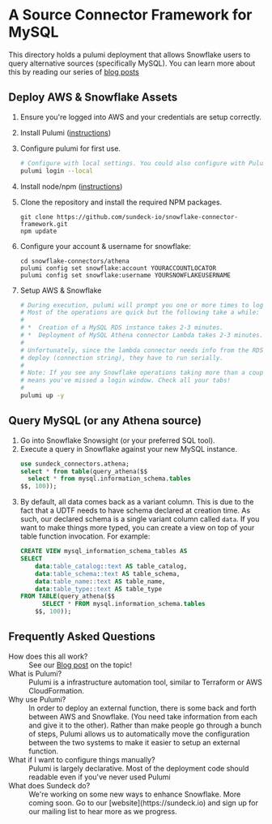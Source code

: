 # A Source Connector Framework for MySQL

This directory holds a pulumi deployment that allows Snowflake users to query alternative sources (specifically MySQL). You can learn more about this by reading our series of [blog posts](https://www.sundeck.io/blog/creating-a-source-connector-framework-for-snowflake) 

## Deploy AWS & Snowflake Assets
1. Ensure you're logged into AWS and your credentials are setup correctly. 
1. Install Pulumi ([instructions](https://www.pulumi.com/docs/get-started/install/))
1. Configure pulumi for first use.
   ```bash
   # Configure with local settings. You could also configure with Pulumi cloud but that takes more time. 
   pulumi login --local
   ```
1. Install node/npm ([instructions](https://nodejs.org/en/download/))
1. Clone the repository and install the required NPM packages.
   ```
   git clone https://github.com/sundeck-io/snowflake-connector-framework.git
   npm update
   ```
   
1. Configure your account & username for snowflake: 
   ```
   cd snowflake-connectors/athena
   pulumi config set snowflake:account YOURACCOUNTLOCATOR
   pulumi config set snowflake:username YOURSNOWFLAKEUSERNAME
   ```
1. Setup AWS & Snowflake 
   ```bash
   # During execution, pulumi will prompt you one or more times to login to Snowflake via browser.
   # Most of the operations are quick but the following take a while:
   #
   # *  Creation of a MySQL RDS instance takes 2-3 minutes.
   # *  Deployment of MySQL Athena connector Lambda takes 2-3 minutes.
   # 
   # Unfortunately, since the lambda connector needs info from the RDS instance post 
   # deploy (connection string), they have to run serially.  
   #
   # Note: If you see any Snowflake operations taking more than a couple seconds, that typically 
   # means you've missed a login window. Check all your tabs!
   #
   pulumi up -y
   ```
   
## Query MySQL (or any Athena source)
1. Go into Snowflake Snowsight (or your preferred SQL tool).
1. Execute a query in Snowflake against your new MySQL instance.
   ```sql
   use sundeck_connectors.athena;
   select * from table(query_athena($$ 
     select * from mysql.information_schema.tables
   $$, 100));
   ```
1. By default, all data comes back as a variant column. This is due to the fact that a UDTF needs to have schema declared at creation time. As such, our declared schema is a single variant column called `data`. If you want to make things more typed, you can create a view on top of your table function invocation. For example:
   ```sql
   CREATE VIEW mysql_information_schema_tables AS 
   SELECT 
       data:table_catalog::text AS table_catalog,
       data:table_schema::text AS table_schema,
       data:table_name::text AS table_name,
       data:table_type::text AS table_type
   FROM TABLE(query_athena($$ 
         SELECT * FROM mysql.information_schema.tables
       $$, 100)); 
   ```

## Frequently Asked Questions
<dl>
   <dt>How does this all work?</dt>
   <dd>See our <a href="https://www.sundeck.io/blog/creating-a-source-connector-framework-for-snowflake">Blog post</a> on the topic!</dd>
   <dt>What is Pulumi?</dt>
   <dd>Pulumi is a infrastructure automation tool, similar to Terraform or AWS CloudFormation.</dd>
   <dt>Why use Pulumi?</dt>
   <dd>In order to deploy an external function, there is some back and forth between AWS and Snowflake. (You need take information from each and give it to the other). Rather than make people go through a bunch of steps, Pulumi allows us to automatically move the configuration between the two systems to make it easier to setup an external function.</dd>
    <dt>What if I want to configure things manually?</dt>
    <dd>Pulumi is largely declarative. Most of the deployment code should readable even if you've never used Pulumi</dd>
   <dt>What does Sundeck do?</dt>
<dd>We're working on some new ways to enhance Snowflake. More coming soon. Go to our [website](https://sundeck.io) and sign up for our mailing list to hear more as we progress.</dd>
</dl>

